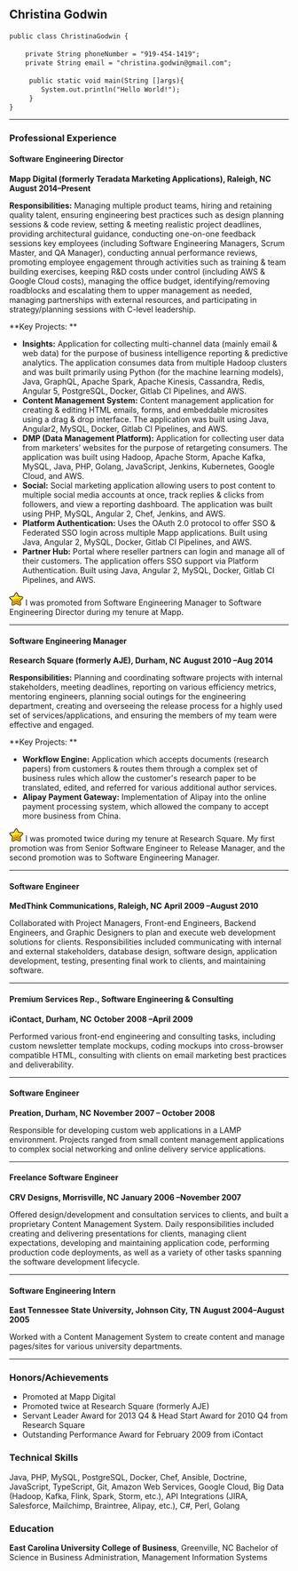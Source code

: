 ## Christina Godwin
```
public class ChristinaGodwin {
    
    private String phoneNumber = "919-454-1419";
    private String email = "christina.godwin@gmail.com";

     public static void main(String []args){
        System.out.println("Hello World!");
     }
}
```

------------

### Professional Experience

#### Software Engineering Director
**Mapp Digital (formerly Teradata Marketing Applications), Raleigh, NC**
**August 2014–Present**

**Responsibilities:** Managing multiple product teams, hiring and retaining quality talent, ensuring engineering best practices such as design planning sessions & code review, setting & meeting realistic project deadlines, providing architectural guidance, conducting one-on-one feedback sessions key employees (including Software Engineering Managers, Scrum Master, and QA Manager), conducting annual performance reviews, promoting employee engagement through activities such as training & team building exercises, keeping R&D costs under control (including AWS & Google Cloud costs), managing the office budget, identifying/removing roadblocks and escalating them to upper management as needed, managing partnerships with external resources, and participating in strategy/planning sessions with C-level leadership.

**Key Projects: **
- **Insights:** Application for collecting multi-channel data (mainly email & web data) for the purpose of business intelligence reporting & predictive analytics. The application consumes data from multiple Hadoop clusters and was built primarily using Python (for the machine learning models), Java, GraphQL, Apache Spark, Apache Kinesis, Cassandra, Redis, Angular 5, PostgreSQL, Docker, Gitlab CI Pipelines, and AWS.
- **Content Management System:** Content management application for creating & editing HTML emails, forms, and embeddable microsites using a drag & drop interface. The application was built using Java, Angular2, MySQL, Docker, Gitlab CI Pipelines, and AWS.
- **DMP (Data Management Platform):** Application for collecting user data from marketers’ websites for the purpose of retargeting consumers. The application was built using Hadoop, Apache Storm, Apache Kafka, MySQL, Java, PHP, Golang, JavaScript, Jenkins, Kubernetes, Google Cloud, and AWS.
- **Social:** Social marketing application allowing users to post content to multiple social media accounts at once, track replies & clicks from followers, and view a reporting dashboard. The application was built using PHP, MySQL, Angular 2, Chef, Jenkins, and AWS.
- **Platform Authentication:** Uses the OAuth 2.0 protocol to offer SSO & Federated SSO login across multiple Mapp applications. Built using Java, Angular 2, MySQL, Docker, Gitlab CI Pipelines, and AWS.
- **Partner Hub:** Portal where reseller partners can login and manage all of their customers. The application offers SSO support via Platform Authentication. Built using Java, Angular 2, MySQL, Docker, Gitlab CI Pipelines, and AWS.

![](https://raw.githubusercontent.com/xtinagodwin/resume/master/images/gold-star.png) I was promoted from Software Engineering Manager to Software Engineering Director during my tenure at Mapp.

------------

#### Software Engineering Manager
**Research Square (formerly AJE), Durham, NC**
**August 2010 –Aug 2014**

**Responsibilities:** Planning and coordinating software projects with internal stakeholders, meeting deadlines, reporting on various efficiency metrics, mentoring engineers, planning social outings for the engineering department, creating and overseeing the release process for a highly used set of services/applications, and ensuring the members of my team were effective and engaged.

**Key Projects: **
- **Workflow Engine:** Application which accepts documents (research papers) from customers & routes them through a complex set of business rules which allow the customer's research paper to be translated, edited, and referred for various additional author services. 
- **Alipay Payment Gateway:** Implementation of Alipay into the online payment processing system, which allowed the company to accept more business from China.

![](https://raw.githubusercontent.com/xtinagodwin/resume/master/images/gold-star.png) I was promoted twice during my tenure at Research Square. My first promotion was from Senior Software Engineer to Release Manager, and the second promotion was to Software Engineering Manager.

------------

#### Software Engineer
**MedThink Communications, Raleigh, NC**
**April 2009 –August 2010**

Collaborated with Project Managers, Front-end Engineers, Backend Engineers, and Graphic Designers to plan and execute web development solutions for clients. Responsibilities included communicating with internal and external stakeholders, database design, software design, application development, testing, presenting final work to clients, and maintaining software.

------------

#### Premium Services Rep., Software Engineering & Consulting
**iContact, Durham, NC**
**October 2008 –April 2009**

Performed various front-end engineering and consulting tasks, including custom newsletter template mockups, coding mockups into cross-browser compatible HTML, consulting with clients on email marketing best practices and deliverability.

------------

#### Software Engineer
**Preation, Durham, NC**
**November 2007 – October 2008**

Responsible for developing custom web applications in a LAMP environment. Projects ranged from small content management applications to complex social networking and online delivery service applications.

------------

#### Freelance Software Engineer
**CRV Designs, Morrisville, NC**
**January 2006 –November 2007**

Offered design/development and consultation services to clients, and built a proprietary Content Management System. Daily responsibilities included creating and delivering presentations for clients, managing client expectations, developing and maintaining application code, performing production code deployments, as well as a variety of other tasks spanning the software development lifecycle.

------------

#### Software Engineering Intern
**East Tennessee State University, Johnson City, TN**
**August 2004–August 2005**

Worked with a Content Management System to create content and manage pages/sites for various university departments.

------------

### Honors/Achievements

- Promoted at Mapp Digital
- Promoted twice at Research Square (formerly AJE)
- Servant Leader Award for 2013 Q4 & Head Start Award for 2010 Q4 from Research Square
- Outstanding Performance Award for February 2009 from iContact

### Technical Skills

Java, PHP, MySQL, PostgreSQL, Docker, Chef, Ansible, Doctrine, JavaScript, TypeScript, Git, Amazon Web Services, Google Cloud, Big Data (Hadoop, Kafka, Flink, Spark, Storm, etc.), API Integrations (JIRA, Salesforce, Mailchimp, Braintree, Alipay, etc.), C#, Perl, Golang

### Education

**East Carolina University College of Business**, Greenville, NC
Bachelor of Science in Business Administration, Management Information Systems
